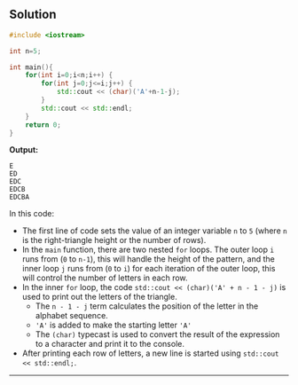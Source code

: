 ## Solution

```cpp
#include <iostream>

int n=5;

int main(){
	for(int i=0;i<n;i++) {
		for(int j=0;j<=i;j++) {
			std::cout << (char)('A'+n-1-j);
		}
		std::cout << std::endl;
	}
	return 0;
}
```

**Output:**

```
E
ED
EDC
EDCB
EDCBA
```

In this code:

- The first line of code sets the value of an integer variable `n` to `5` (where `n` is the right-triangle height or the number of rows).
- In the `main` function, there are two nested `for` loops. The outer loop `i` runs from (`0` to `n-1`), this will handle the height of the pattern, and the inner loop `j` runs from (`0` to `i`) for each iteration of the outer loop, this will control the number of letters in each row.
- In the inner `for` loop, the code `std::cout << (char)('A' + n - 1 - j)` is used to print out the letters of the triangle.
	- The `n - 1 - j` term calculates the position of the letter in the alphabet sequence.
	- `'A'` is added to make the starting letter `'A'`
	- The `(char)` typecast is used to convert the result of the expression to a character and print it to the console.
- After printing each row of letters, a new line is started using `std::cout << std::endl;`.

---
